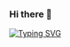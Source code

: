 ### Hi there 👋
[![Typing SVG](https://readme-typing-svg.demolab.com/?lines=Full+Stack+Software+Engineer;Second+line+of+text)](https://git.io/typing-svg)

<!--
**melsil11/melsil11** is a ✨ _special_ ✨ repository because its `README.md` (this file) appears on your GitHub profile.

Here are some ideas to get you started:

- 🔭 I’m currently working on ...
- 🌱 I’m currently learning ...
- 👯 I’m looking to collaborate on ...
- 🤔 I’m looking for help with ...
- 💬 Ask me about ...
- 📫 How to reach me: ...
- 😄 Pronouns: ...
- ⚡ Fun fact: ...
-->
